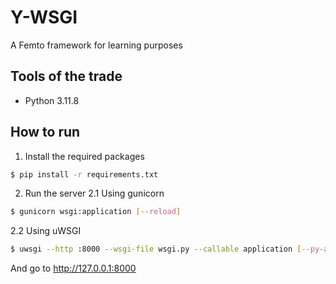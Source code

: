 # Y-WSGI
A Femto framework for learning purposes

## Tools of the trade
- Python 3.11.8

## How to run
1. Install the required packages
```bash
$ pip install -r requirements.txt
```

2. Run the server
2.1 Using gunicorn
```bash
$ gunicorn wsgi:application [--reload]
```
2.2 Using uWSGI
```bash
$ uwsgi --http :8000 --wsgi-file wsgi.py --callable application [--py-autoreload=1]
```
And go to http://127.0.0.1:8000


